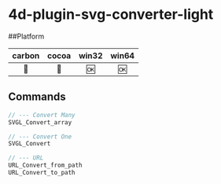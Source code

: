4d-plugin-svg-converter-light
=============================



##Platform

| carbon | cocoa | win32 | win64 |
|:------:|:-----:|:---------:|:---------:|
|🚫|🚫|🆗|🆗|

Commands
---

```c
// --- Convert Many
SVGL_Convert_array

// --- Convert One
SVGL_Convert

// --- URL
URL_Convert_from_path
URL_Convert_to_path
```
